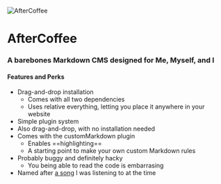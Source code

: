 ![AfterCoffee](https://wolfgang.space/assets/github/aftercoffee.png)

# AfterCoffee
### A barebones Markdown CMS designed for Me, Myself, and I

#### Features and Perks

- Drag-and-drop installation
  - Comes with all two dependencies
  - Uses relative everything, letting you place it anywhere in your website
- Simple plugin system
 - Also drag-and-drop, with no installation needed
 - Comes with the customMarkdown plugin
   - Enables ==highlighting==
   - A starting point to make your own custom Markdown rules
- Probably buggy and definitely hacky
  - You being able to read the code is embarrasing
- Named after [a song](https://open.spotify.com/track/7EaL8Zt8UAabmP6sQydgx9 "a song") I was listening to at the time